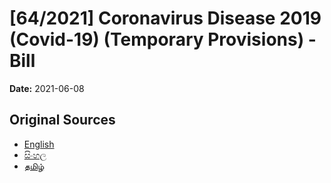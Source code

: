 # [64/2021] Coronavirus Disease 2019 (Covid-19) (Temporary Provisions) - Bill

**Date:** 2021-06-08

## Original Sources

- [English](https://documents.gov.lk/view/bills/2021/6/64-2021_E.pdf)
- [සිංහල](https://documents.gov.lk/view/bills/2021/6/64-2021_S.pdf)
- [தமிழ்](https://documents.gov.lk/view/bills/2021/6/64-2021_T.pdf)
